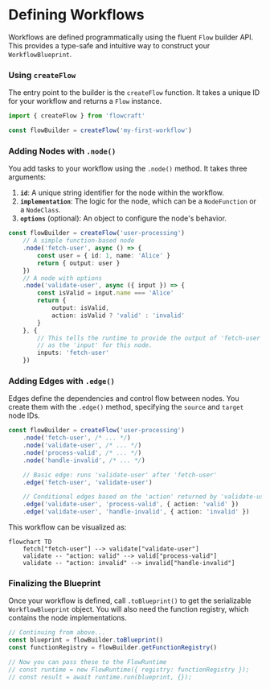 # Defining Workflows

Workflows are defined programmatically using the fluent `Flow` builder API. This provides a type-safe and intuitive way to construct your `WorkflowBlueprint`.

### Using `createFlow`

The entry point to the builder is the `createFlow` function. It takes a unique ID for your workflow and returns a `Flow` instance.

```typescript
import { createFlow } from 'flowcraft'

const flowBuilder = createFlow('my-first-workflow')
```

### Adding Nodes with `.node()`

You add tasks to your workflow using the `.node()` method. It takes three arguments:

1.  **`id`**: A unique string identifier for the node within the workflow.
2.  **`implementation`**: The logic for the node, which can be a `NodeFunction` or a `NodeClass`.
3.  **`options`** (optional): An object to configure the node's behavior.

```typescript
const flowBuilder = createFlow('user-processing')
	// A simple function-based node
	.node('fetch-user', async () => {
		const user = { id: 1, name: 'Alice' }
		return { output: user }
	})
	// A node with options
	.node('validate-user', async ({ input }) => {
		const isValid = input.name === 'Alice'
		return {
			output: isValid,
			action: isValid ? 'valid' : 'invalid'
		}
	}, {
		// This tells the runtime to provide the output of 'fetch-user'
		// as the 'input' for this node.
		inputs: 'fetch-user'
	})
```

### Adding Edges with `.edge()`

Edges define the dependencies and control flow between nodes. You create them with the `.edge()` method, specifying the `source` and `target` node IDs.

```typescript
const flowBuilder = createFlow('user-processing')
	.node('fetch-user', /* ... */)
	.node('validate-user', /* ... */)
	.node('process-valid', /* ... */)
	.node('handle-invalid', /* ... */)

	// Basic edge: runs 'validate-user' after 'fetch-user'
	.edge('fetch-user', 'validate-user')

	// Conditional edges based on the 'action' returned by 'validate-user'
	.edge('validate-user', 'process-valid', { action: 'valid' })
	.edge('validate-user', 'handle-invalid', { action: 'invalid' })
```

This workflow can be visualized as:

```mermaid
flowchart TD
    fetch["fetch-user"] --> validate["validate-user"]
    validate -- "action: valid" --> valid["process-valid"]
    validate -- "action: invalid" --> invalid["handle-invalid"]
```

### Finalizing the Blueprint

Once your workflow is defined, call `.toBlueprint()` to get the serializable `WorkflowBlueprint` object. You will also need the function registry, which contains the node implementations.

```typescript
// Continuing from above...
const blueprint = flowBuilder.toBlueprint()
const functionRegistry = flowBuilder.getFunctionRegistry()

// Now you can pass these to the FlowRuntime
// const runtime = new FlowRuntime({ registry: functionRegistry });
// const result = await runtime.run(blueprint, {});
```
